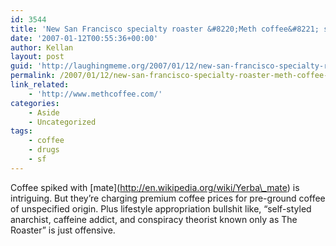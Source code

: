 ```yaml
---
id: 3544
title: 'New San Francisco specialty roaster &#8220;Meth coffee&#8221; seems interesting at first glance'
date: '2007-01-12T00:55:36+00:00'
author: Kellan
layout: post
guid: 'http://laughingmeme.org/2007/01/12/new-san-francisco-specialty-roaster-meth-coffee-seems-interesting-at-first-glance/'
permalink: /2007/01/12/new-san-francisco-specialty-roaster-meth-coffee-seems-interesting-at-first-glance/
link_related:
    - 'http://www.methcoffee.com/'
categories:
    - Aside
    - Uncategorized
tags:
    - coffee
    - drugs
    - sf
---
```


Coffee spiked with \[mate\](http://en.wikipedia.org/wiki/Yerba\_mate) is intriguing. But they’re charging premium coffee prices for pre-ground coffee of unspecified origin. Plus lifestyle appropriation bullshit like, “self-styled anarchist, caffeine addict, and conspiracy theorist known only as The Roaster” is just offensive.